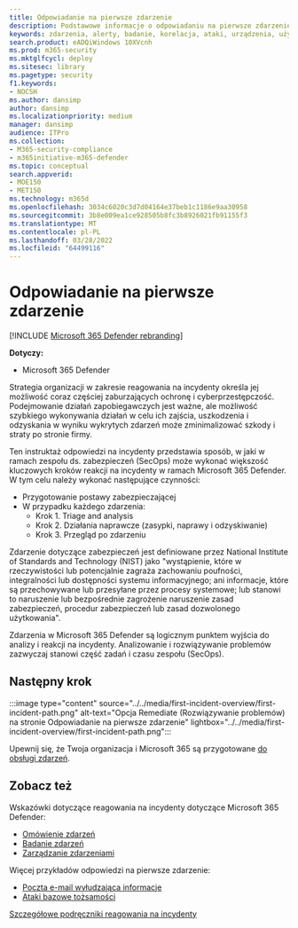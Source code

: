```yaml
---
title: Odpowiadanie na pierwsze zdarzenie
description: Podstawowe informacje o odpowiadaniu na pierwsze zdarzenie w aplikacji Microsoft 365 Defender.
keywords: zdarzenia, alerty, badanie, korelacja, ataki, urządzenia, użytkownicy, tożsamości, tożsamość, skrzynka pocztowa, poczta e-mail, 365, microsoft, m365, reagowanie na incydenty, cyberataki, samoocena, rampa, wskocz, reagowanie na incydenty
search.product: eADQiWindows 10XVcnh
ms.prod: m365-security
ms.mktglfcycl: deploy
ms.sitesec: library
ms.pagetype: security
f1.keywords:
- NOCSH
ms.author: dansimp
author: dansimp
ms.localizationpriority: medium
manager: dansimp
audience: ITPro
ms.collection:
- M365-security-compliance
- m365initiative-m365-defender
ms.topic: conceptual
search.appverid:
- MOE150
- MET150
ms.technology: m365d
ms.openlocfilehash: 3034c6020c3d7d04164e37beb1c1186e9aa30958
ms.sourcegitcommit: 3b8e009ea1ce928505b8fc3b8926021fb91155f3
ms.translationtype: MT
ms.contentlocale: pl-PL
ms.lasthandoff: 03/28/2022
ms.locfileid: "64499116"
---
```

# <a name="responding-to-your-first-incident"></a>Odpowiadanie na pierwsze zdarzenie

[!INCLUDE [Microsoft 365 Defender rebranding](../includes/microsoft-defender.md)]

**Dotyczy:**
- Microsoft 365 Defender

Strategia organizacji w zakresie reagowania na incydenty określa jej możliwość coraz częściej zaburzających ochronę i cyberprzestępczość. Podejmowanie działań zapobiegawczych jest ważne, ale możliwość szybkiego wykonywania działań w celu ich zajścia, uszkodzenia i odzyskania w wyniku wykrytych zdarzeń może zminimalizować szkody i straty po stronie firmy.

Ten instruktaż odpowiedzi na incydenty przedstawia sposób, w jaki w ramach zespołu ds. zabezpieczeń (SecOps) może wykonać większość kluczowych kroków reakcji na incydenty w ramach Microsoft 365 Defender. W tym celu należy wykonać następujące czynności:

- Przygotowanie postawy zabezpieczającej
- W przypadku każdego zdarzenia:
  - Krok 1. Triage and analysis
  - Krok 2. Działania naprawcze (zasypki, naprawy i odzyskiwanie)
  - Krok 3. Przegląd po zdarzeniu

Zdarzenie dotyczące zabezpieczeń jest definiowane przez National Institute of Standards and Technology (NIST) jako "wystąpienie, które w rzeczywistości lub potencjalnie zagraża zachowaniu poufności, integralności lub dostępności systemu informacyjnego; ani informacje, które są przechowywane lub przesyłane przez procesy systemowe; lub stanowi to naruszenie lub bezpośrednie zagrożenie naruszenie zasad zabezpieczeń, procedur zabezpieczeń lub zasad dozwolonego użytkowania".

Zdarzenia w Microsoft 365 Defender są logicznym punktem wyjścia do analizy i reakcji na incydenty. Analizowanie i rozwiązywanie problemów zazwyczaj stanowi część zadań i czasu zespołu (SecOps).

## <a name="next-step"></a>Następny krok

:::image type="content" source="../../media/first-incident-overview/first-incident-path.png" alt-text="Opcja Remediate (Rozwiązywanie problemów) na stronie Odpowiadanie na pierwsze zdarzenie" lightbox="../../media/first-incident-overview/first-incident-path.png":::

Upewnij się, że Twoja organizacja i Microsoft 365 są przygotowane [do obsługi zdarzeń](first-incident-prepare.md).

## <a name="see-also"></a>Zobacz też

Wskazówki dotyczące reagowania na incydenty dotyczące Microsoft 365 Defender:

- [Omówienie zdarzeń](incidents-overview.md)
- [Badanie zdarzeń](investigate-incidents.md)
- [Zarządzanie zdarzeniami](manage-incidents.md)

Więcej przykładów odpowiedzi na pierwsze zdarzenie:

- [Poczta e-mail wyłudzająca informacje](first-incident-path-phishing.md)
- [Ataki bazowe tożsamości](first-incident-path-identity.md)

[Szczegółowe podręczniki reagowania na incydenty](/security/compass/incident-response-playbooks)


